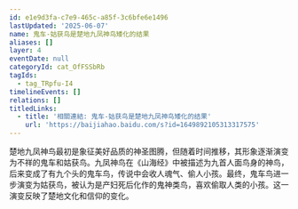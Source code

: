 ```yaml
---
id: e1e9d3fa-c7e9-465c-a85f-3c6bfe6e1496
lastUpdated: '2025-06-07'
name: 鬼车-姑获鸟是楚地九凤神鸟矮化的结果
aliases: []
layer: 4
eventDate: null
categoryId: cat_OfFSSbRb
tagIds:
  - tag_TRpfu-I4
timelineEvents: []
relations: []
titledLinks:
  - title: '相關連結: 鬼车-姑获鸟是楚地九凤神鸟矮化的结果'
    url: 'https://baijiahao.baidu.com/s?id=1649892105313317575'
---
```

楚地九凤神鸟最初是象征美好品质的神圣图腾，但随着时间推移，其形象逐渐演变为不祥的鬼车和姑获鸟。九凤神鸟在《山海经》中被描述为九首人面鸟身的神鸟，后来变成了有九个头的鬼车鸟，传说中会收人魂气、偷人小孩。最终，鬼车鸟进一步演变为姑获鸟，被认为是产妇死后化作的鬼神类鸟，喜欢偷取人类的小孩。这一演变反映了楚地文化和信仰的变化。
